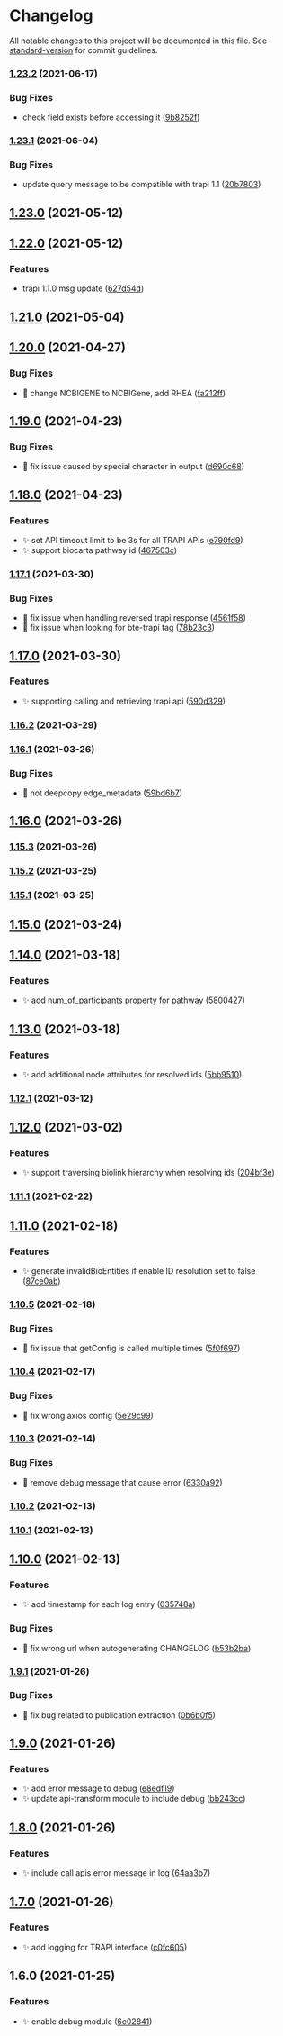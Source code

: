 # Changelog

All notable changes to this project will be documented in this file. See [standard-version](https://github.com/conventional-changelog/standard-version) for commit guidelines.

### [1.23.2](https://github.com/biothings/call-apis.js/compare/v1.23.1...v1.23.2) (2021-06-17)


### Bug Fixes

* check  field exists before accessing it ([9b8252f](https://github.com/biothings/call-apis.js/commit/9b8252f6296c4167c83abbbba4a6196cee6e31ec))

### [1.23.1](https://github.com/kevinxin90/call-apis.js/compare/v1.23.0...v1.23.1) (2021-06-04)


### Bug Fixes

* update query message to be compatible with trapi 1.1 ([20b7803](https://github.com/kevinxin90/call-apis.js/commit/20b7803052ae1e964800c9eedfd143113cc7e346))

## [1.23.0](https://github.com/kevinxin90/call-apis.js/compare/v1.22.0...v1.23.0) (2021-05-12)

## [1.22.0](https://github.com/kevinxin90/call-apis.js/compare/v1.21.0...v1.22.0) (2021-05-12)


### Features

* trapi 1.1.0 msg update ([627d54d](https://github.com/kevinxin90/call-apis.js/commit/627d54d469ff8c353a2749a71c6fd9dc2dade33f))

## [1.21.0](https://github.com/kevinxin90/call-apis.js/compare/v1.20.0...v1.21.0) (2021-05-04)

## [1.20.0](https://github.com/kevinxin90/call-apis.js/compare/v1.19.0...v1.20.0) (2021-04-27)


### Bug Fixes

* :bug: change NCBIGENE to NCBIGene, add RHEA ([fa212ff](https://github.com/kevinxin90/call-apis.js/commit/fa212ff5d8bebc1cc1a338f02c83fa98e1afa461))

## [1.19.0](https://github.com/kevinxin90/call-apis.js/compare/v1.18.0...v1.19.0) (2021-04-23)


### Bug Fixes

* :bug: fix issue caused by special character in output ([d690c68](https://github.com/kevinxin90/call-apis.js/commit/d690c68c47e7c64f502765483e59ce9f33ecf1cb))

## [1.18.0](https://github.com/kevinxin90/call-apis.js/compare/v1.17.1...v1.18.0) (2021-04-23)


### Features

* :sparkles: set API timeout limit to be 3s for all TRAPI APIs ([e790fd9](https://github.com/kevinxin90/call-apis.js/commit/e790fd9a256f5a31d3de7276b1675df755479241))
* :sparkles: support biocarta pathway id ([467503c](https://github.com/kevinxin90/call-apis.js/commit/467503cf6d938dd3e9cd3977b6f56efeefe8e345))

### [1.17.1](https://github.com/kevinxin90/call-apis.js/compare/v1.17.0...v1.17.1) (2021-03-30)


### Bug Fixes

* :bug: fix issue when handling reversed trapi response ([4561f58](https://github.com/kevinxin90/call-apis.js/commit/4561f58cf5bc0833c10517a1c6d40ca997bf5ef6))
* :bug: fix issue when looking for bte-trapi tag ([78b23c3](https://github.com/kevinxin90/call-apis.js/commit/78b23c3d24c3dee7161d462a97f682705db0fc2f))

## [1.17.0](https://github.com/kevinxin90/call-apis.js/compare/v1.16.2...v1.17.0) (2021-03-30)


### Features

* :sparkles: supporting calling and retrieving trapi api ([590d329](https://github.com/kevinxin90/call-apis.js/commit/590d3294d0be6eb8698ab0c709ca6f84ce5c7b16))

### [1.16.2](https://github.com/kevinxin90/call-apis.js/compare/v1.16.1...v1.16.2) (2021-03-29)

### [1.16.1](https://github.com/kevinxin90/call-apis.js/compare/v1.16.0...v1.16.1) (2021-03-26)


### Bug Fixes

* :bug: not deepcopy edge_metadata ([59bd6b7](https://github.com/kevinxin90/call-apis.js/commit/59bd6b77b6787df3fcac8f9c70d2c5578e2de51a))

## [1.16.0](https://github.com/kevinxin90/call-apis.js/compare/v1.15.3...v1.16.0) (2021-03-26)

### [1.15.3](https://github.com/kevinxin90/call-apis.js/compare/v1.15.2...v1.15.3) (2021-03-26)

### [1.15.2](https://github.com/kevinxin90/call-apis.js/compare/v1.15.1...v1.15.2) (2021-03-25)

### [1.15.1](https://github.com/kevinxin90/call-apis.js/compare/v1.15.0...v1.15.1) (2021-03-25)

## [1.15.0](https://github.com/kevinxin90/call-apis.js/compare/v1.14.0...v1.15.0) (2021-03-24)

## [1.14.0](https://github.com/kevinxin90/call-apis.js/compare/v1.13.0...v1.14.0) (2021-03-18)


### Features

* :sparkles: add num_of_participants property for pathway ([5800427](https://github.com/kevinxin90/call-apis.js/commit/580042787b6623528784cabe973d7082b2080862))

## [1.13.0](https://github.com/kevinxin90/call-apis.js/compare/v1.12.1...v1.13.0) (2021-03-18)


### Features

* :sparkles: add additional node attributes for resolved ids ([5bb9510](https://github.com/kevinxin90/call-apis.js/commit/5bb9510fa41e62dba0a210ee6a65dd34c8a51a5d))

### [1.12.1](https://github.com/kevinxin90/call-apis.js/compare/v1.12.0...v1.12.1) (2021-03-12)

## [1.12.0](https://github.com/kevinxin90/call-apis.js/compare/v1.11.1...v1.12.0) (2021-03-02)


### Features

* :sparkles: support traversing biolink hierarchy when resolving ids ([204bf3e](https://github.com/kevinxin90/call-apis.js/commit/204bf3e7489282935397e6261b58bacfc39afd70))

### [1.11.1](https://github.com/kevinxin90/call-apis.js/compare/v1.11.0...v1.11.1) (2021-02-22)

## [1.11.0](https://github.com/kevinxin90/call-apis.js/compare/v1.10.5...v1.11.0) (2021-02-18)


### Features

* :sparkles: generate invalidBioEntities if enable ID resolution set to false ([87ce0ab](https://github.com/kevinxin90/call-apis.js/commit/87ce0ab634a5ea75785c5a4b5b038233150fda3a))

### [1.10.5](https://github.com/kevinxin90/call-apis.js/compare/v1.10.4...v1.10.5) (2021-02-18)


### Bug Fixes

* :bug: fix issue that getConfig is called multiple times ([5f0f697](https://github.com/kevinxin90/call-apis.js/commit/5f0f697f17c3b367ef6905ea00eb81ad1c99e340))

### [1.10.4](https://github.com/kevinxin90/call-apis.js/compare/v1.10.3...v1.10.4) (2021-02-17)


### Bug Fixes

* :bug: fix wrong axios config ([5e29c99](https://github.com/kevinxin90/call-apis.js/commit/5e29c99114accb4c399d873d1b52965c6051668f))

### [1.10.3](https://github.com/kevinxin90/call-apis.js/compare/v1.10.2...v1.10.3) (2021-02-14)


### Bug Fixes

* :bug: remove debug message that cause error ([6330a92](https://github.com/kevinxin90/call-apis.js/commit/6330a92f2a441a933ecdc0a1bf609aca40c22826))

### [1.10.2](https://github.com/kevinxin90/call-apis.js/compare/v1.10.1...v1.10.2) (2021-02-13)

### [1.10.1](https://github.com/kevinxin90/call-apis.js/compare/v1.10.0...v1.10.1) (2021-02-13)

## [1.10.0](https://github.com/kevinxin90/call-apis.js/compare/v1.9.1...v1.10.0) (2021-02-13)


### Features

* :sparkles: add timestamp for each log entry ([035748a](https://github.com/kevinxin90/call-apis.js/commit/035748a514da4e93f837753694509306d17419a4))


### Bug Fixes

* :bug: fix wrong url when autogenerating CHANGELOG ([b53b2ba](https://github.com/kevinxin90/call-apis.js/commit/b53b2ba63dd69eb30ddbf040ad1d915df18ec0f4))

### [1.9.1](https://github.com/kevinxin90/call-apis.js/compare/v1.9.0...v1.9.1) (2021-01-26)


### Bug Fixes

* :bug: fix bug related to publication extraction ([0b6b0f5](https://github.com/kevinxin90/call-apis.js/commits/0b6b0f5ab0981157b7837d9d602d3253be7a817b))

## [1.9.0](https://github.com/kevinxin90/call-apis.js/compare/v1.8.0...v1.9.0) (2021-01-26)


### Features

* :sparkles: add error message to debug ([e8edf19](https://github.com/kevinxin90/call-apis.js/commits/e8edf192425af0c293687891da98fdd5d282e2bd))
* :sparkles: update api-transform module to include debug ([bb243cc](https://github.com/kevinxin90/call-apis.js/commits/bb243cc6d21055575933e2828c35c3b4d01a464c))

## [1.8.0](https://github.com/kevinxin90/call-apis.js/compare/v1.7.0...v1.8.0) (2021-01-26)


### Features

* :sparkles: include call apis error message in log ([64aa3b7](https://github.com/kevinxin90/call-apis.js/commits/64aa3b735b98815fc63a92bcf330815c2da6f555))

## [1.7.0](https://github.com/kevinxin90/call-apis.js/compare/v1.6.0...v1.7.0) (2021-01-26)


### Features

* :sparkles: add logging for TRAPI interface ([c0fc605](https://github.com/kevinxin90/call-apis.js/commits/c0fc605a01fc4fdb232154a9f8900e1898b9c392))

## 1.6.0 (2021-01-25)


### Features

* :sparkles: enable debug module ([6c02841](https://github.com/kevinxin90/call-apis.js/commits/6c02841ccee287dadcf0d17354a38de3d065c37a))
